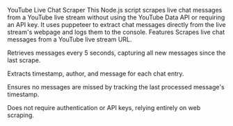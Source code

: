 YouTube Live Chat Scraper
This Node.js script scrapes live chat messages from a YouTube live stream without using the YouTube Data API or requiring an API key. It uses puppeteer to extract chat messages directly from the live stream's webpage and logs them to the console.
Features
Scrapes live chat messages from a YouTube live stream URL.

Retrieves messages every 5 seconds, capturing all new messages since the last scrape.

Extracts timestamp, author, and message for each chat entry.

Ensures no messages are missed by tracking the last processed message's timestamp.

Does not require authentication or API keys, relying entirely on web scraping.

